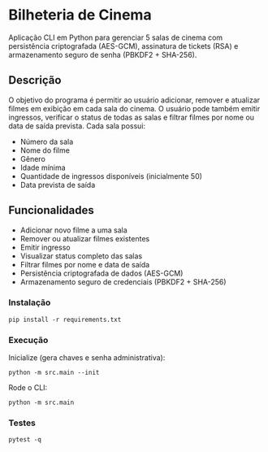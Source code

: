 
# Bilheteria de Cinema

Aplicação CLI em Python para gerenciar 5 salas de cinema com persistência criptografada (AES-GCM),
assinatura de tickets (RSA) e armazenamento seguro de senha (PBKDF2 + SHA-256).

## Descrição

O objetivo do programa é permitir ao usuário adicionar, remover e atualizar filmes em exibição em cada sala do cinema. O usuário pode também emitir ingressos, verificar o status de todas as salas e filtrar filmes por nome ou data de saída prevista.
Cada sala possui:

* Número da sala
* Nome do filme
* Gênero
* Idade mínima
* Quantidade de ingressos disponíveis (inicialmente 50)
* Data prevista de saída

## Funcionalidades

* Adicionar novo filme a uma sala
* Remover ou atualizar filmes existentes
* Emitir ingresso
* Visualizar status completo das salas
* Filtrar filmes por nome e data de saída
* Persistência criptografada de dados (AES-GCM)
* Armazenamento seguro de credenciais (PBKDF2 + SHA-256)

### Instalação
```
pip install -r requirements.txt
```

### Execução
Inicialize (gera chaves e senha administrativa):
```
python -m src.main --init
```

Rode o CLI:
```
python -m src.main
```

### Testes
```
pytest -q
```
